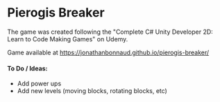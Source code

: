 # Pierogis Breaker
The game was created following the "Complete C# Unity Developer 2D: Learn to Code Making Games" on Udemy.

Game available at https://jonathanbonnaud.github.io/pierogis-breaker/

#### To Do / Ideas:
- Add power ups
- Add new levels (moving blocks, rotating blocks, etc)
